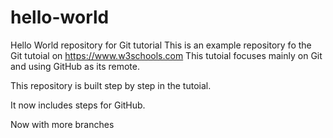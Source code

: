 # hello-world
Hello World repository for Git tutorial
This is an example repository fo the Git tutoial on https://www.w3schools.com
This tutoial focuses mainly on Git and using GitHub as its remote.

This repository is built step by step in the tutoial.

It now includes steps for GitHub.

Now with more branches